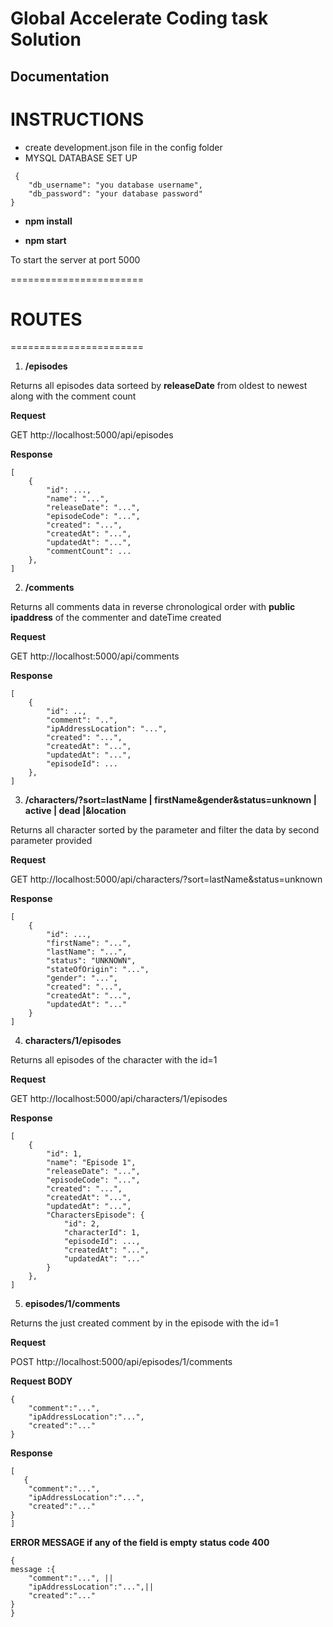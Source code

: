 # Global Accelerate Coding task Solution

## Documentation

# INSTRUCTIONS

- create development.json file in the config folder
- MYSQL DATABASE SET UP

```
 {
    "db_username": "you database username",
    "db_password": "your database password"
}

```

- **npm install**

* **npm start**

To start the server at port 5000

=======================

# ROUTES

=======================

1. **/episodes**

Returns all episodes data sorteed by **releaseDate** from oldest to newest along with the comment count

**Request**

GET
http://localhost:5000/api/episodes

**Response**

```
[
    {
        "id": ...,
        "name": "...",
        "releaseDate": "...",
        "episodeCode": "...",
        "created": "...",
        "createdAt": "...",
        "updatedAt": "...",
        "commentCount": ...
    },
]

```

2. **/comments**

Returns all comments data in reverse chronological order with **public ipaddress** of the commenter and dateTime created

**Request**

GET
http://localhost:5000/api/comments

**Response**

```
[
    {
        "id": ..,
        "comment": "..",
        "ipAddressLocation": "...",
        "created": "...",
        "createdAt": "...",
        "updatedAt": "...",
        "episodeId": ...
    },
]

```

3. **/characters/?sort=lastName | firstName&gender&status=unknown | active | dead |&location**

Returns all character sorted by the parameter and filter the data by second parameter provided

**Request**

GET
http://localhost:5000/api/characters/?sort=lastName&status=unknown

**Response**

```
[
    {
        "id": ...,
        "firstName": "...",
        "lastName": "...",
        "status": "UNKNOWN",
        "stateOfOrigin": "...",
        "gender": "...",
        "created": "...",
        "createdAt": "...",
        "updatedAt": "..."
    }
]

```

4. **characters/1/episodes**

Returns all episodes of the character with the id=1

**Request**

GET
http://localhost:5000/api/characters/1/episodes

**Response**

```
[
    {
        "id": 1,
        "name": "Episode 1",
        "releaseDate": "...",
        "episodeCode": "...",
        "created": "...",
        "createdAt": "...",
        "updatedAt": "...",
        "CharactersEpisode": {
            "id": 2,
            "characterId": 1,
            "episodeId": ...,
            "createdAt": "...",
            "updatedAt": "..."
        }
    },
]

```

5. **episodes/1/comments**

Returns the just created comment by in the episode with the id=1

**Request**

POST
http://localhost:5000/api/episodes/1/comments

**Request BODY**

```
{
    "comment":"...",
    "ipAddressLocation":"...",
    "created":"..."
}
```

**Response**

```
[
   {
    "comment":"...",
    "ipAddressLocation":"...",
    "created":"..."
}
]

```

**ERROR MESSAGE if any of the field is empty**
**status code 400**

```
{
message :{
    "comment":"...", ||
    "ipAddressLocation":"...",||
    "created":"..."
}
}
```
